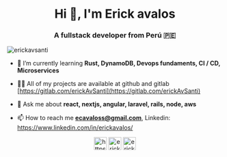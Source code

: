<h1 align="center">Hi 👋, I'm Erick avalos</h1>
<h3 align="center">A fullstack developer from Perú 🇵🇪</h3>

<p align="left"> <img src="https://komarev.com/ghpvc/?username=erickavsanti" alt="erickavsanti" /> </p>

- 🌱 I’m currently learning **Rust, DynamoDB, Devops fundaments, CI / CD, Microservices**

- 👨‍💻 All of my projects are available at github and gitlab [https://gitlab.com/erickAvSanti](https://gitlab.com/erickAvSanti)

- 💬 Ask me about **react, nextjs, angular, laravel, rails, node, aws**

- 📫 How to reach me **ecavaloss@gmail.com**, Linkedin: https://www.linkedin.com/in/erickavalos/



<p align="center">
<a href="https://www.linkedin.com/in/erickavalos/" target="blank"><img align="center" src="https://cdn.jsdelivr.net/npm/simple-icons@3.0.1/icons/linkedin.svg" alt="https://www.linkedin.com/in/erickavalos/" height="30" width="30" /></a>
<a href="https://dribbble.com/erick avalos" target="blank"><img align="center" src="https://cdn.jsdelivr.net/npm/simple-icons@3.0.1/icons/dribbble.svg" alt="erick avalos" height="30" width="30" /></a>
<a href="https://www.behance.net/erick avalos" target="blank"><img align="center" src="https://cdn.jsdelivr.net/npm/simple-icons@3.0.1/icons/behance.svg" alt="erick avalos" height="30" width="30" /></a>
</p>
